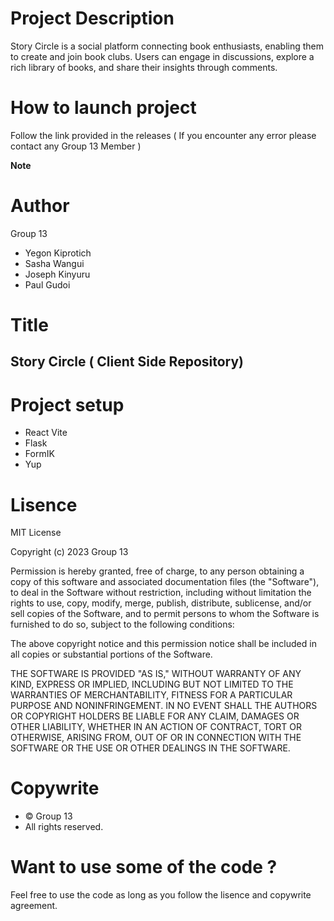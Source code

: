 # Project Description
Story Circle is a social platform connecting book enthusiasts, enabling them to create and join book clubs. Users can engage in discussions, explore a rich library of books, and share their insights through comments.

# How to launch project
Follow the link provided in the releases
( If you encounter any error please contact any Group 13 Member )

**Note** 

# Author
Group 13

- Yegon Kiprotich
- Sasha Wangui
- Joseph Kinyuru
- Paul Gudoi

# Title
## Story Circle  ( Client Side Repository)

# Project setup
- React Vite
- Flask
- FormIK
- Yup

# Lisence
MIT License

Copyright (c) 2023 Group 13

Permission is hereby granted, free of charge, to any person obtaining a copy of this software and associated documentation files (the "Software"), to deal in the Software without restriction, including without limitation the rights to use, copy, modify, merge, publish, distribute, sublicense, and/or sell copies of the Software, and to permit persons to whom the Software is furnished to do so, subject to the following conditions:

The above copyright notice and this permission notice shall be included in all copies or substantial portions of the Software.

THE SOFTWARE IS PROVIDED "AS IS," WITHOUT WARRANTY OF ANY KIND, EXPRESS OR IMPLIED, INCLUDING BUT NOT LIMITED TO THE WARRANTIES OF MERCHANTABILITY, FITNESS FOR A PARTICULAR PURPOSE AND NONINFRINGEMENT. IN NO EVENT SHALL THE AUTHORS OR COPYRIGHT HOLDERS BE LIABLE FOR ANY CLAIM, DAMAGES OR OTHER LIABILITY, WHETHER IN AN ACTION OF CONTRACT, TORT OR OTHERWISE, ARISING FROM, OUT OF OR IN CONNECTION WITH THE SOFTWARE OR THE USE OR OTHER DEALINGS IN THE SOFTWARE.

# Copywrite
* © Group 13
* All rights reserved.

# Want to use some of the code ?
Feel free to use the code as long as you follow the lisence and copywrite agreement.